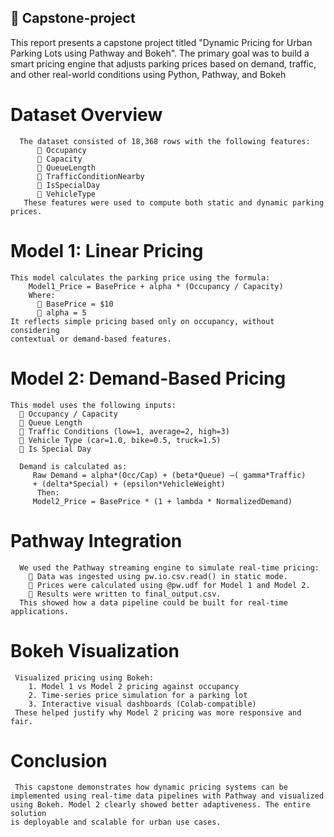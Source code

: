 ## 💎 Capstone-project
   This report presents a capstone project titled "Dynamic Pricing for Urban  Parking Lots using Pathway and Bokeh". The primary goal was to build a  smart pricing engine that adjusts parking prices based on demand, traffic, and  other real-world conditions using Python, Pathway, and Bokeh

   # Dataset Overview
      The dataset consisted of 18,368 rows with the following features:
           Occupancy
           Capacity
           QueueLength
           TrafficConditionNearby
           IsSpecialDay
           VehicleType
       These features were used to compute both static and dynamic parking prices.

  # Model 1: Linear Pricing   
    This model calculates the parking price using the formula:
        Model1_Price = BasePrice + alpha * (Occupancy / Capacity)
        Where:
           BasePrice = $10
           alpha = 5
    It reflects simple pricing based only on occupancy, without considering 
    contextual or demand-based features.

  # Model 2: Demand-Based Pricing
    This model uses the following inputs:
       Occupancy / Capacity
       Queue Length
       Traffic Conditions (low=1, average=2, high=3)
       Vehicle Type (car=1.0, bike=0.5, truck=1.5)
       Is Special Day
     
      Demand is calculated as:
         Raw Demand = alpha*(Occ/Cap) + (beta*Queue) –( gamma*Traffic) 
         + (delta*Special) + (epsilon*VehicleWeight)
          Then: 
         Model2_Price = BasePrice * (1 + lambda * NormalizedDemand)
  # Pathway Integration
      We used the Pathway streaming engine to simulate real-time pricing:
         Data was ingested using pw.io.csv.read() in static mode.
         Prices were calculated using @pw.udf for Model 1 and Model 2.
         Results were written to final_output.csv.
      This showed how a data pipeline could be built for real-time applications.
  # Bokeh Visualization
     Visualized pricing using Bokeh:
        1. Model 1 vs Model 2 pricing against occupancy
        2. Time-series price simulation for a parking lot
        3. Interactive visual dashboards (Colab-compatible)
     These helped justify why Model 2 pricing was more responsive and fair.
  # Conclusion
     This capstone demonstrates how dynamic pricing systems can be 
    implemented using real-time data pipelines with Pathway and visualized 
    using Bokeh. Model 2 clearly showed better adaptiveness. The entire solution 
    is deployable and scalable for urban use cases.
